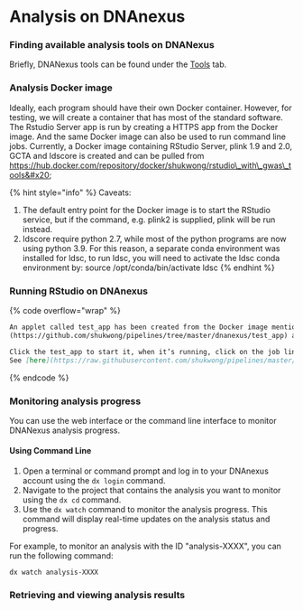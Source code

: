 # Analysis on DNAnexus

### Finding available analysis tools on DNANexus

Briefly, DNANexus tools can be found under the [Tools](https://platform.dnanexus.com/panx/tools) tab.&#x20;

### Analysis Docker image

Ideally, each program should have their own Docker container. However, for testing, we will create a container that has most of the standard software. The Rstudio Server app is run by creating a HTTPS app from the Docker image. And the same Docker image can also be used to run command line jobs. Currently, a Docker image containing RStudio Server, plink 1.9 and 2.0, GCTA and ldscore is created and can be pulled from https://hub.docker.com/repository/docker/shukwong/rstudio\_with\_gwas\_tools&#x20;

{% hint style="info" %}
Caveats:

1. The default entry point for the Docker image is to start the RStudio service, but if the command, e.g. plink2 is supplied, plink will be run instead.
2. ldscore require python 2.7, while most of the python programs are now using python 3.9. For this reason, a separate conda environment was installed for ldsc, to run ldsc, you will need to activate the ldsc conda environment by: source /opt/conda/bin/activate ldsc
{% endhint %}



### Running RStudio on DNAnexus&#x20;

{% code overflow="wrap" %}
```markdown
An applet called test_app has been created from the Docker image mentioned above
(https://github.com/shukwong/pipelines/tree/master/dnanexus/test_app) and has been placed in DNANexus projects concept1 and DCEG2. Note that unlike an app, an applet is bound to the project and can only be copied within the same region.

Click the test_app to start it, when it’s running, click on the job link to log into RStudio (user: rstudio,password:password). Currently, this app is using the Docker image mentioned above, it installs additional R packages on top of the Rocker tidyverse image, (along with plink binaries etc)
See [here](https://raw.githubusercontent.com/shukwong/pipelines/master/docker_images/rstudio_with_gwas_tools/install_r_packages.sh) for the R package installation script 
```
{% endcode %}



### Monitoring analysis progress

You can use the web interface or the command line interface to monitor DNANexus analysis progress.&#x20;

#### Using Command Line

1. Open a terminal or command prompt and log in to your DNAnexus account using the `dx login` command.
2. Navigate to the project that contains the analysis you want to monitor using the `dx cd` command.
3. Use the `dx watch` command to monitor the analysis progress. This command will display real-time updates on the analysis status and progress.

For example, to monitor an analysis with the ID "analysis-XXXX", you can run the following command:

```
dx watch analysis-XXXX
```

### Retrieving and viewing analysis results
